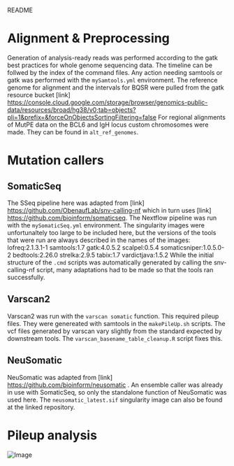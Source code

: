 README

Alignment & Preprocessing
=========================
Generation of analysis-ready reads was performed according to the gatk best practices for whole genome sequencing data. The timeline can be follwed by the index of the command files.
Any action needing samtools or gatk was performed with the `mySamtools.yml` environment. 
The reference genome for alignment and the intervals for BQSR were pulled from the gatk resource bucket [link] https://console.cloud.google.com/storage/browser/genomics-public-data/resources/broad/hg38/v0;tab=objects?pli=1&prefix=&forceOnObjectsSortingFiltering=false
For regional alignments of MutPE data on the BCL6 and IgH locus custom chromosomes were made. They can be found in `alt_ref_genomes`.

Mutation callers
================

SomaticSeq
----------
The SSeq pipeline here was adapted from [link] https://github.com/ObenaufLab/snv-calling-nf which in turn uses [link] https://github.com/bioinform/somaticseq.
The Nextflow pipeline was run with the `mySomaticSeq.yml` environment. The singularity images were unfortunaltely too large to be included here, but the versions of the tools that were run are always described in the names of the images:
lofreq:2.1.3.1-1
samtools:1.7
gatk:4.0.5.2
scalpel:0.5.4
somaticsniper:1.0.5.0-2
bedtools:2.26.0
strelka:2.9.5
tabix:1.7
vardictjava:1.5.2
While the initial structure of the `.cmd` scripts was automatically generated by calling the snv-calling-nf script, many adaptations had to be made so that the tools ran successfully.

Varscan2
--------
Varscan2 was run with the `varscan somatic` function. This required pileup files. They were genereated with samtools in the `makePileUp.sh` scripts.
The vcf files generated by varscan vary slightly from the standard expected by downstream tools. The `varscan_basename_table_cleanup.R` script fixes this.

NeuSomatic
----------
NeuSomatic was adapted from [link] https://github.com/bioinform/neusomatic . An ensemble caller was already in use with SomaticSeq, so only the standalone function of NeuSomatic was used here. 
The `neusomatic_latest.sif` singularity image can also be found at the linked repository. 

Pileup analysis
===============
![Image](pilup_workflow.png) 